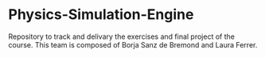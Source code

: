 # Physics-Simulation-Engine
Repository to track and delivary the exercises and final project of the course.
This team is composed of Borja Sanz de Bremond and Laura Ferrer.
